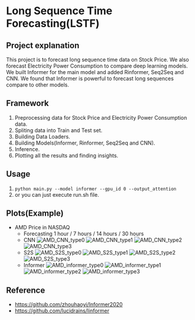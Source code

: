 # Long Sequence Time Forecasting(LSTF)

## Project explanation
This project is to forecast long sequence time data on Stock Price. We also forecast Electricity Power Consumption to compare deep learning models. We built Informer for the main model and added Rinformer, Seq2Seq and CNN. We found that Informer is powerful to forecast long sequences compare to other models.

## Framework
1) Preprocessing data for Stock Price and Electricity Power Consumption data.
2) Spliting data into Train and Test set.
3) Building Data Loaders.
4) Building Models(Informer, Rinformer, Seq2Seq and CNN).
5) Inference.
6) Plotting all the results and finding insights.

## Usage
1) ```python main.py --model informer --gpu_id 0 --output_attention```
2) or you can just execute run.sh file.

## Plots(Example)
- AMD Price in NASDAQ 
    - Forecasting 1 hour / 7 hours / 14 hours / 30 hours
    - CNN
![AMD_CNN_type0](https://user-images.githubusercontent.com/56912449/121091205-9e96e880-c824-11eb-84ba-07106fe6433d.png)
![AMD_CNN_type1](https://user-images.githubusercontent.com/56912449/121091629-444a5780-c825-11eb-8f5f-7bd011a04982.png)
![AMD_CNN_type2](https://user-images.githubusercontent.com/56912449/121091661-4dd3bf80-c825-11eb-8f96-30eca7697073.png)
![AMD_CNN_type3](https://user-images.githubusercontent.com/56912449/121091667-50361980-c825-11eb-946f-739554a13c52.png)
    - S2S
![AMD_S2S_type0](https://user-images.githubusercontent.com/56912449/121091908-b1f68380-c825-11eb-8537-3b936e3529a4.png)
![AMD_S2S_type1](https://user-images.githubusercontent.com/56912449/121091916-b4f17400-c825-11eb-89e3-3219defe1141.png)
![AMD_S2S_type2](https://user-images.githubusercontent.com/56912449/121091923-b7ec6480-c825-11eb-92b6-9ad3d17f9080.png)
![AMD_S2S_type3](https://user-images.githubusercontent.com/56912449/121091930-b9b62800-c825-11eb-953e-a61da607f8a5.png)
    - Informer
![AMD_informer_type0](https://user-images.githubusercontent.com/56912449/121091986-d7838d00-c825-11eb-8b48-206ff76fc8c2.png)
![AMD_informer_type1](https://user-images.githubusercontent.com/56912449/121091989-d94d5080-c825-11eb-8ff1-31998eafd981.png)
![AMD_informer_type2](https://user-images.githubusercontent.com/56912449/121091993-da7e7d80-c825-11eb-97f6-19a2bb3c56ae.png)
![AMD_informer_type3](https://user-images.githubusercontent.com/56912449/121091995-da7e7d80-c825-11eb-96aa-947945a91845.png)

## Reference
- https://github.com/zhouhaoyi/Informer2020
- https://github.com/lucidrains/linformer


